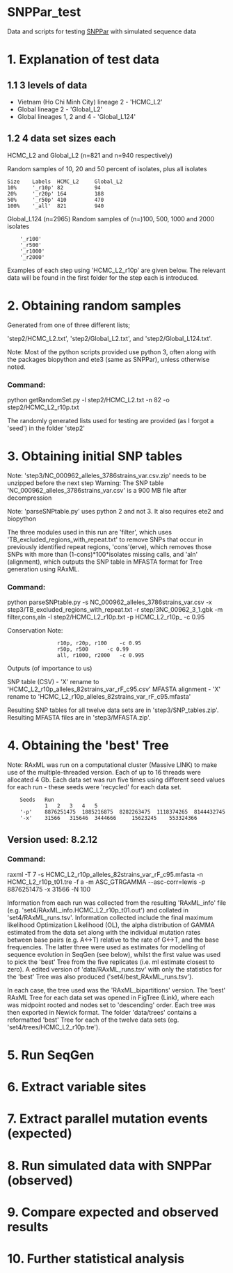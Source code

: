 # SNPPar_test
 Data and scripts for testing [SNPPar](https://github.com/d-j-e/SNPPar) with simulated sequence data


# 1. Explanation of test data

## 1.1 3 levels of data 

* Vietnam (Ho Chi Minh City) lineage 2 - 'HCMC_L2'
* Global lineage 2 - 'Global_L2'
* Global lineages 1, 2 and 4 - 'Global_L124'

## 1.2 4 data set sizes each

HCMC_L2 and Global_L2 (n=821 and n=940 respectively)

Random samples of 10, 20 and 50 percent of isolates, plus all isolates

	Size	Labels	HCMC_L2 	Global_L2
	10% 	'_r10p'	82    		94 
	20% 	'_r20p'	164   		188 
	50% 	'_r50p'	410		   	470 
	100%	'_all'	821   		940

Global_L124 (n=2965)
Random samples of (n=)100, 500, 1000 and 2000 isolates

		'_r100' 
		'_r500'
		'_r1000' 
		'_r2000'


Examples of each step using 'HCMC_L2_r10p' are given below. The relevant data will be found in the first folder for the step each is introduced.

# 2. Obtaining random samples

Generated from one of three different lists;

'step2/HCMC_L2.txt', 'step2/Global_L2.txt', and 'step2/Global_L124.txt'.

Note: Most of the python scripts provided use python 3, often along with the packages biopython and ete3 (same as SNPPar), unless otherwise noted.

### Command:

python getRandomSet.py -l step2/HCMC_L2.txt -n 82 -o step2/HCMC_L2_r10p.txt

The randomly generated lists used for testing are provided (as I forgot a 'seed') in the folder 'step2'

# 3. Obtaining initial SNP tables

Note: 'step3/NC_000962_alleles_3786strains_var.csv.zip' needs to be unzipped before the next step 
Warning: The SNP table 'NC_000962_alleles_3786strains_var.csv' is a 900 MB file after decompression

Note: 'parseSNPtable.py' uses python 2 and not 3. It also requires ete2 and biopython

The three modules used in this run are 'filter', which uses 'TB_excluded_regions_with_repeat.txt' to remove SNPs that occur in previously identified repeat regions, 'cons'(erve), which removes those SNPs with more than (1-cons)\*100\*isolates missing calls, and 'aln' (alignment), which outputs the SNP table in MFASTA format for Tree generation using RAxML.

### Command:

python parseSNPtable.py -s NC_000962_alleles_3786strains_var.csv -x step3/TB_excluded_regions_with_repeat.txt -r step/3NC_00962_3_1.gbk -m filter,cons,aln -l step2/HCMC_L2_r10p.txt -p HCMC_L2_r10p_ -c 0.95

Conservation Note:

					r10p, r20p, r100 	-c 0.95
					r50p, r500		-c 0.99
					all, r1000, r2000	-c 0.995

Outputs (of importance to us)

SNP table (CSV) - 'X' rename to 'HCMC_L2_r10p_alleles_82strains_var_rF_c95.csv'
MFASTA alignment - 'X' rename to 'HCMC_L2_r10p_alleles_82strains_var_rF_c95.mfasta'

Resulting SNP tables for all twelve data sets are in 'step3/SNP_tables.zip'. Resulting MFASTA files are in 'step3/MFASTA.zip'.

# 4. Obtaining the 'best' Tree

Note: RAxML was run on a computational cluster (Massive LINK) to make use of the multiple-threaded version. Each of up to 16 threads were allocated 4 Gb. Each data set was run five times using different seed values for each run - these seeds were 'recycled' for each data set.

		Seeds 	Run
		 		1	2	3	4	5
		'-p'	8876251475 	1885216875 	8282263475 	1118374265 	8144432745
		'-x'	31566 	315646 	3444666 	15623245 	553324366

## Version used: 8.2.12

### Command:

raxml -T 7 -s HCMC_L2_r10p_alleles_82strains_var_rF_c95.mfasta -n HCMC_L2_r10p_t01.tre -f a -m ASC_GTRGAMMA --asc-corr=lewis -p 8876251475 -x 31566 -N 100

Information from each run was collected from the resulting 'RAxML_info' file (e.g. 'set4/RAxML_info.HCMC_L2_r10p_t01.out') and collated in 'set4/RAxML_runs.tsv'. Information collected include the final maximum likelihood Optimization Likelihood (OL), the alpha distribution of GAMMA estimated from the data set along with the individual mutation rates between base pairs (e.g. A<->T) relative to the rate of G<->T, and the base frequencies. The latter three were used as estimates for modelling of sequence evolution in SeqGen (see below), whilst the first value was used to pick the 'best' Tree from the five replicates (i.e. ml estimate closest to zero). A edited version of 'data/RAxML_runs.tsv' with only the statistics for the 'best' Tree was also produced ('set4/best_RAxML_runs.tsv').

In each case, the tree used was the 'RAxML_bipartitions' version. The 'best' RAxML Tree for each data set was opened in FigTree (Link), where each was midpoint rooted and nodes set to 'descending' order. Each tree was then exported in Newick format. The folder 'data/trees' contains a reformatted 'best' Tree for each of the twelve data sets (eg. 'set4/trees/HCMC_L2_r10p.tre').

# 5. Run SeqGen

# 6. Extract variable sites

# 7. Extract parallel mutation events (expected)

# 8. Run simulated data with SNPPar (observed)

# 9. Compare expected and observed results

# 10. Further statistical analysis
